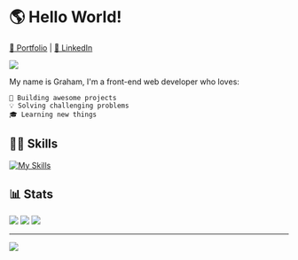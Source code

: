 # 🌎 Hello World!

[💼 Portfolio](https://ghall.dev) | [🏢 LinkedIn](https://www.linkedin.com/in/ghalldev/)

![](https://img.shields.io/github/followers/ghall89?style=social)

My name is Graham, I'm a front-end web developer who loves:

```
🔨 Building awesome projects
💡 Solving challenging problems
🎓 Learning new things
```

## 👨‍💻 Skills

[![My Skills](https://skillicons.dev/icons?i=html,css,js,react,astro,nextjs,materialui,tailwind,bootstrap,mongodb,git,netlify,vercel,swift&perline=7)](https://skillicons.dev)

## 📊 Stats

![](http://github-profile-summary-cards.vercel.app/api/cards/repos-per-language?username=ghall89&theme=default) ![](http://github-profile-summary-cards.vercel.app/api/cards/most-commit-language?username=ghall89&theme=default)
![](http://github-profile-summary-cards.vercel.app/api/cards/profile-details?username=ghall89&theme=default)

---

[![](https://visitcount.itsvg.in/api?id=ghall89&icon=0&color=0)](https://visitcount.itsvg.in)
